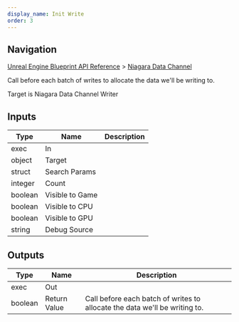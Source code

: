 ```yaml
---
display_name: Init Write
order: 3
---
```

## Navigation

[Unreal Engine Blueprint API Reference](https://dev.epicgames.com/documentation/en-us/unreal-engine/BlueprintAPI) > [Niagara Data Channel](https://dev.epicgames.com/documentation/en-us/unreal-engine/BlueprintAPI/NiagaraDataChannel)

Call before each batch of writes to allocate the data we'll be writing to.

Target is Niagara Data Channel Writer

## Inputs

| Type | Name | Description |
| --- | --- | --- |
| exec | In |  |
| object | Target |  |
| struct | Search Params |  |
| integer | Count |  |
| boolean | Visible to Game |  |
| boolean | Visible to CPU |  |
| boolean | Visible to GPU |  |
| string | Debug Source |  |

## Outputs

| Type | Name | Description |
| --- | --- | --- |
| exec | Out |  |
| boolean | Return Value | Call before each batch of writes to allocate the data we'll be writing to. |
